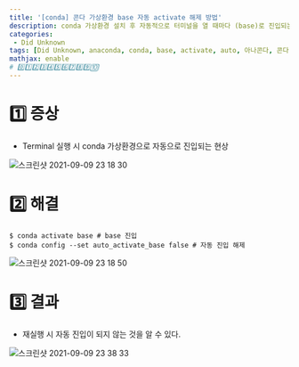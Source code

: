 ```yaml
---
title: '[conda] 콘다 가상환경 base 자동 activate 해제 방법'
description: conda 가상환경 설치 후 자동적으로 터미널을 열 때마다 (base)로 진입되는 것을 방지하는 방법
categories:
 - Did Unknown
tags: [Did Unknown, anaconda, conda, base, activate, auto, 아나콘다, 콘다, 베이스, 가상환경]
mathjax: enable
# 0️⃣1️⃣2️⃣3️⃣4️⃣5️⃣6️⃣7️⃣8️⃣9️⃣🔟
---
```


# 1️⃣ 증상
- Terminal 실행 시 conda 가상환경으로 자동으로 진입되는 현상

![스크린샷 2021-09-09 23 18 30](https://user-images.githubusercontent.com/79494088/132705869-ef090bca-ec87-4054-a79f-b00bb45ba7ed.png)

# 2️⃣ 해결

```
$ conda activate base # base 진입
$ conda config --set auto_activate_base false # 자동 진입 해제
```

![스크린샷 2021-09-09 23 18 50](https://user-images.githubusercontent.com/79494088/132705782-91a7622d-4c89-424c-8ff0-7ccfb48f142f.png)

# 3️⃣ 결과
- 재실행 시 자동 진입이 되지 않는 것을 알 수 있다.

![스크린샷 2021-09-09 23 38 33](https://user-images.githubusercontent.com/79494088/132706361-ea2e6dc4-43dd-41fc-a3f0-71dca7ef2789.png)